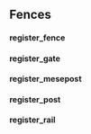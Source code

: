 Fences 
------
#### register_fence
#### register_gate
#### register_mesepost
#### register_post
#### register_rail
